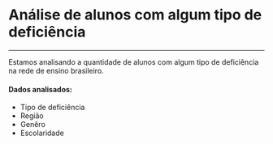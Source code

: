 # Análise de alunos com algum tipo de deficiência
----
Estamos analisando a quantidade de alunos com algum tipo de deficiência na rede de ensino brasileiro.
<br>
#### Dados analisados:
- Tipo de deficiência
- Região
- Genêro
- Escolaridade
